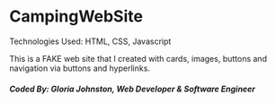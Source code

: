 # CampingWebSite

Technologies Used: HTML, CSS, Javascript

This is a FAKE web site that I created with cards, images,
buttons and navigation via buttons and hyperlinks.

##### Coded By: Gloria Johnston, Web Developer & Software Engineer
